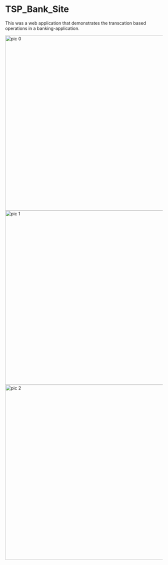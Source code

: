 # TSP_Bank_Site
This was a web application that demonstrates the transcation based operations in a banking-application. 

<img width="560" alt="pic 0" src="https://user-images.githubusercontent.com/61109976/159156539-2b69d2a1-0b06-4bd2-a08b-a6f449d46175.png">

<img width="558" alt="pic 1" src="https://user-images.githubusercontent.com/61109976/159156547-e7571a82-125a-4cf9-84c7-55b057fda5cd.png">

<img width="560" alt="pic 2" src="https://user-images.githubusercontent.com/61109976/159156551-c5294244-7360-4316-9f1b-3635a5d2fdb0.png">
